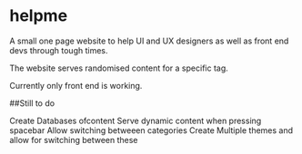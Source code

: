 # helpme
A small one page website to help UI and UX designers as well as front end devs through tough times.

The website serves randomised content for a specific tag.

Currently only front end is working.

##Still to do

Create Databases ofcontent
Serve dynamic content when pressing spacebar
Allow switching betweeen categories
Create Multiple themes and allow for switching between these
